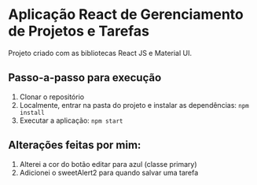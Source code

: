 # Aplicação React de Gerenciamento de Projetos e Tarefas

Projeto criado com as bibliotecas React JS e Material UI.

## Passo-a-passo para execução

1. Clonar o repositório
2. Localmente, entrar na pasta do projeto e instalar as dependências:
   `
   npm install
   `
3. Executar a aplicação:
   `
   npm start
   `

## Alterações feitas por mim:
1. Alterei a cor do botão editar para azul (classe primary)
2. Adicionei o sweetAlert2 para quando salvar uma tarefa